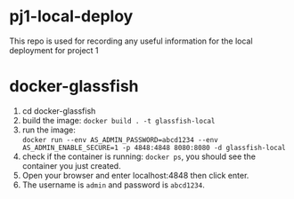 # pj1-local-deploy
This repo is used for recording any useful information for the local deployment for project 1

# docker-glassfish
1. cd docker-glassfish
2. build the image: ```docker build . -t glassfish-local```
3. run the image:   
```docker run --env AS_ADMIN_PASSWORD=abcd1234 --env AS_ADMIN_ENABLE_SECURE=1 -p 4848:4848 8080:8080 -d glassfish-local```
4. check if the container is running: ```docker ps```, you should see the container you just created.
5. Open your browser and enter localhost:4848 then click enter.
6. The username is `admin` and password is `abcd1234`.